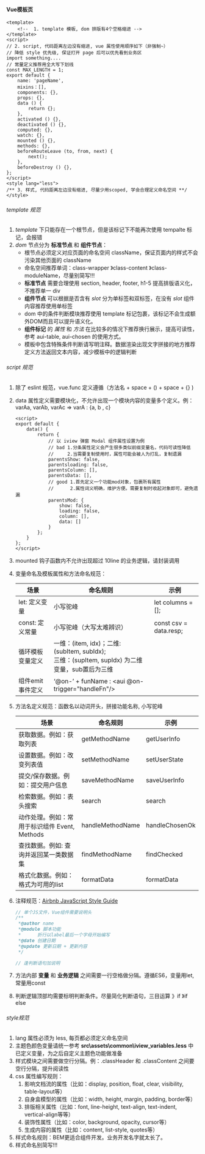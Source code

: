 #### Vue模板页

```vue
<template>
	<!--  1. template 模板, dom 排版有4个空格缩进 -->
</template>
<script>
// 2. script, 代码距离左边没有缩进, vue 属性使用顺序如下（非强制~）
// 降低 style 优先级, 保证打开 page 后可以优先看到业务区
import something....
// 常量定义推荐用全大写下划线
const MAX_LENGTH = 1;
export default {
    name: 'pageName',
    mixins：[],
    components: {},
    props: {},
    data () {
        return {};
    },
    activated () {},
    deactivated () {},
    computed: {},
    watch: {},
    mounted () {},
    methods: {},
    beforeRouteLeave (to, from, next) {
        next();
    },
    beforeDestroy () {},
};
</script>
<style lang="less">
/** 3. 样式, 代码距离左边没有缩进, 尽量少用scoped, 学会合理定义命名空间 **/
</style>
```

###### template 规范

1. *template* 下只能存在一个根节点，但是该标记下不能再次使用 tempalte 标记，会报错
2. *dom* 节点分为 **标准节点** 和 **组件节点**：
   - 根节点必须定义对应页面的命名空间 className，保证页面内的样式不会污染其他页面的 className
   - 命名空间推荐单词：class-wrapper 》class-content 》class-moduleName，尽量别简写!!!
   - **标准节点** 需要合理使用 section, header, footer, h1-5 提高排版语义化，不推荐单一 div
   - **组件节点** 可以根据是否含有  *slot* 分为单标签和双标签，在没有 *slot* 组件内容推荐使用单标签
   - dom 中的条件判断模块推荐使用 template 标记包裹，该标记不会生成额外DOM而且可以提升语义化。
   - **组件标记** 的 *属性* 和 *方法*  在比较多的情况下推荐换行展示，提高可读性，参考 aui-table, aui-chosen 的使用方式。
   - 模板中包含特殊条件判断请写明注释。数据渲染出现文字拼接的地方推荐定义方法返回文本内容，减少模板中的逻辑判断



###### script 规范

1. 除了 eslint 规范，vue.func 定义遵循（方法名 + space + () + space + {} )

2. data 属性定义需要模块化，不允许出现一个模块内容的变量多个定义。例：varAa, varAb, varAc => varA : {a, b , c}

   ```vue
   <script>
   export default {
       data() {
           return {
               // 以 iview 弹窗 Modal 组件属性设置为例
               // bad 1.分条属性定义会产生很多类似前缀变量名，代码可读性降低 
               //     2.当需要复制使用时，属性可能会被人为打乱，复制遗漏
               parentsShow: false,
               parentsloading: false,
               parentsColumn: [],
               parentsData: [],
               // good 1.首先定义一个功能mod对象，包裹所有属性
               //      2.属性词义明确，维护方便。需要复制时收起对象即可，避免遗漏
               parentsMod: {
                   show: false,
                   loading: false,
                   column: [],
                   data: []
               }
           };
       }
   };
   </script>
   ```

   

3. mounted 钩子函数内不允许出现超过 10line 的业务逻辑，请封装调用

4. 变量命名及模板属性和方法命名规范：

   | 场景             | 命名规则                                                     | 示例                   |
   | ---------------- | ------------------------------------------------------------ | ---------------------- |
   | let: 定义变量    | 小写驼峰                                                     | let columns = [];      |
   | const: 定义常量  | 小写驼峰（大写太难辨识）                                     | const csv = data.resp; |
   | 循环模板变量定义 | 一维：(item, idx)；二维: (subItem, subIdx);<br/>三维：(supItem, supIdx) 为二维变量，sub置后为三维 |                        |
   | 组件emit事件定义 | ‘@on-’ + funName : <aui @on-trigger="handleFn"/>             |                        |

5. 方法名定义规范：函数名以动词开头，拼接功能名称, 小写驼峰

   | 场景                                          | 命名规则         | 示例           |
   | --------------------------------------------- | ---------------- | -------------- |
   | 获取数据。例如：获取列表                      | getMethodName    | getUserInfo    |
   | 设置数据。例如：改变列表值                    | setMethodName    | setUserState   |
   | 提交/保存数据。例如：提交用户信息             | saveMethodName   | saveUserInfo   |
   | 检索数据。例如：表头搜索                      | search           | search         |
   | 动作处理。例如：常用于标识组件 Event, Methods | handleMethodName | handleChosenOk |
   | 查找数据。例如: 查询并返回某一类数据集        | findMethodName   | findChecked    |
   | 格式化数据。例如：格式为可用的list            | formatData       | formatData     |

6. 注释规范：[Airbnb JavaScript Style Guide](https://github.com/sivan/javascript-style-guide/blob/master/es5/README.md#the-javascript-style-guide-guide)

   ```javascript
   // 单个JS文件，Vue组件需要说明头
   /**
    *@author name
    *@module 脚本功能
    *      折行以label最后一个字母开始编写
    *@date 创建日期
    *@update 更新日期 + 更新内容
    */
   
   // 逢判断语句加说明
   ```

   

7. 方法内部 **变量** 和 **业务逻辑** 之间需要一行空格做分隔。遵循ES6，变量用let, 常量用const

8. 判断逻辑顶部均需要标明判断条件。尽量简化判断语句，三目运算 》if 》if else



###### style规范

1. lang 属性必须为 less, 每页都必须定义命名空间
2. 主题色颜色变量请统一参考 **src\assets\common\iview_variables.less** 中已定义变量，为之后自定义主题色功能做准备
3. 样式模块之间需要做空行分隔。例：.classHeader 和 .classContent 之间要空行分隔，提升阅读性
4. css 属性编写规则：
   1. 影响文档流的属性（比如：display, position, float, clear, visibility, table-layout等） 
   2. 自身盒模型的属性（比如：width, height, margin, padding, border等） 
   3. 排版相关属性（比如：font, line-height, text-align, text-indent, vertical-align等等） 
   4. 装饰性属性（比如：color, background, opacity, cursor等） 
   5. 生成内容的属性（比如：content, list-style, quotes等） 
5. 样式命名规则：BEM更适合组件开发。业务开发名字就太长了。
6. 样式命名别简写!!!